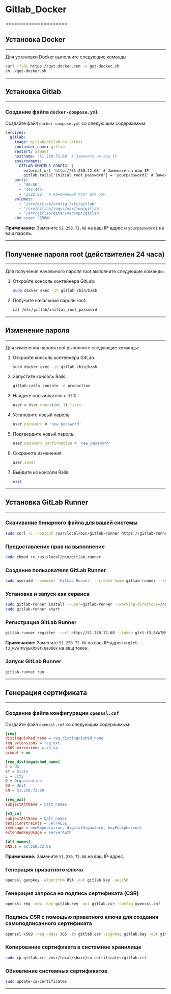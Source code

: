 # Gitlab_Docker

=====================

## Установка Docker

-----------------

Для установки Docker выполните следующие команды:

```bash
curl -fsSL https://get.docker.com -o get-docker.sh
sh ./get-docker.sh
```

----------------

## Установка Gitlab

----------------

### Создание файла `docker-compose.yml`

Создайте файл `docker-compose.yml` со следующим содержимым:

```yaml
services:
  gitlab:
    image: gitlab/gitlab-ce:latest
    container_name: gitlab
    restart: always
    hostname: '51.250.72.68' # Замените на ваш IP
    environment:
      GITLAB_OMNIBUS_CONFIG: |
        external_url 'http://51.250.72.68' # Замените на ваш IP
        gitlab_rails['initial_root_password'] = 'yourpassword1' # Замените на ваш пароль
    ports:
      - '80:80'
      - '443:443'
      - '2222:22'  # Измененный порт для SSH
    volumes:
      - '/srv/gitlab/config:/etc/gitlab'
      - '/srv/gitlab/logs:/var/log/gitlab'
      - '/srv/gitlab/data:/var/opt/gitlab'
    shm_size: '256m'
```

**Примечание:** Замените `51.250.72.68` на ваш IP-адрес и `yourpassword1` на ваш пароль.

-------------------

## Получение пароля root (действителен 24 часа)

-------------------

Для получения начального пароля root выполните следующие команды:

1. Откройте консоль контейнера GitLab:

    ```bash
    sudo docker exec -it gitlab /bin/bash
    ```

2. Получите начальный пароль root:

    ```bash
    cat /etc/gitlab/initial_root_password
    ```

-------------------

## Изменение пароля

-------------------

Для изменения пароля root выполните следующие команды:

1. Откройте консоль контейнера GitLab:

    ```bash
    sudo docker exec -it gitlab /bin/bash
    ```

2. Запустите консоль Rails:

    ```bash
    gitlab-rails console -e production
    ```

3. Найдите пользователя с ID 1:

    ```ruby
    user = User.where(id: 1).first
    ```

4. Установите новый пароль:

    ```ruby
    user.password = 'new_password'
    ```

5. Подтвердите новый пароль:

    ```ruby
    user.password_confirmation = 'new_password'
    ```

6. Сохраните изменения:

    ```ruby
    user.save!
    ```

7. Выйдите из консоли Rails:

    ```ruby
    exit
    ```

------------------

## Установка GitLab Runner

------------------

### Скачивание бинарного файла для вашей системы

```bash
sudo curl -L --output /usr/local/bin/gitlab-runner https://gitlab-runner-downloads.s3.amazonaws.com/latest/binaries/gitlab-runner-linux-amd64
```

### Предоставление прав на выполнение

```bash
sudo chmod +x /usr/local/bin/gitlab-runner
```

### Создание пользователя GitLab Runner

```bash
sudo useradd --comment 'GitLab Runner' --create-home gitlab-runner --shell /bin/bash
```

### Установка и запуск как сервиса

```bash
sudo gitlab-runner install --user=gitlab-runner --working-directory=/home/gitlab-runner
sudo gitlab-runner start
```

### Регистрация GitLab Runner

```bash
gitlab-runner register --url http://51.250.72.68 --token glrt-t3_RVwTMVpEKMx9t-QeDbUk
```

**Примечание:** Замените `51.250.72.68` на ваш IP-адрес и `glrt-t3_RVwTMVpEKMx9t-QeDbUk` на ваш токен.

### Запуск GitLab Runner

```bash
gitlab-runner run
```

-----------------

## Генерация сертификата

-----------------

### Создание файла конфигурации `openssl.cnf`

Создайте файл `openssl.cnf` со следующим содержимым:

```ini
[req]
distinguished_name = req_distinguished_name
req_extensions = req_ext
x509_extensions = v3_ca
prompt = no

[req_distinguished_name]
C = US
ST = State
L = City
O = Organization
OU = Unit
CN = 51.250.72.68

[req_ext]
subjectAltName = @alt_names

[v3_ca]
subjectAltName = @alt_names
basicConstraints = CA:FALSE
keyUsage = nonRepudiation, digitalSignature, keyEncipherment
extendedKeyUsage = serverAuth

[alt_names]
DNS.1 = 51.250.72.68
```

**Примечание:** Замените `51.250.72.68` на ваш IP-адрес.

### Генерация приватного ключа

```bash
openssl genpkey -algorithm RSA -out gitlab.key -aes256
```

### Генерация запроса на подпись сертификата (CSR)

```bash
openssl req -new -key gitlab.key -out gitlab.csr -config openssl.cnf
```

### Подпись CSR с помощью приватного ключа для создания самоподписанного сертификата

```bash
openssl x509 -req -days 365 -in gitlab.csr -signkey gitlab.key -out gitlab.crt -extensions v3_ca -extfile openssl.cnf
```

### Копирование сертификата в системное хранилище

```bash
sudo cp gitlab.crt /usr/local/share/ca-certificates/gitlab.crt
```

### Обновление системных сертификатов

```bash
sudo update-ca-certificates
```

-----------------
